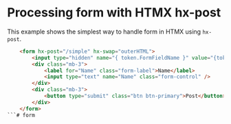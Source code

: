# Processing form with HTMX hx-post

This example shows the simplest way to handle form in HTMX using `hx-post`.

```html
    <form hx-post="/simple" hx-swap="outerHTML">
        <input type="hidden" name="{ token.FormFieldName }" value="{token.RequestToken}" />
        <div class="mb-3">
            <label for="Name" class="form-label">Name</label>
            <input type="text" name="Name" class="form-control" />
        </div>
        <div class="mb-3">
            <button type="submit" class="btn btn-primary">Post</button>
        </div>
    </form>
```# form
